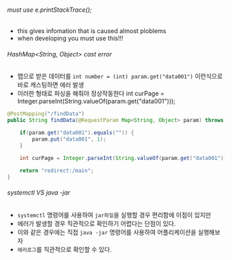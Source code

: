 ###### must use e.printStackTrace();
- this gives infomation that is caused almost ploblems
- when developing you must use this!!!

###### HashMap<String, Object> cast error  
- 맵으로 받은 데이터를 `int number = (int) param.get("data001")` 이런식으로 바로 캐스팅하면 에러 발생
- 이러한 형태로 파싱을 해줘야 정상작동한다 int curPage =  Integer.parseInt(String.valueOf(param.get("data001")));
  
```java
@PostMapping("/findData")
public String findData(@RequestParam Map<String, Object> param) throws Exception{

    if(param.get("data001").equals("")) {
        param.put("data001", 1);
    }

    int curPage = Integer.parseInt(String.valueOf(param.get("data001")));

    return "redirect:/main";
}
```
  
###### systemctl VS java -jar
- `systemctl` 명령어를 사용하여 `jar파일`을 실행할 경우 편리함에 이점이 있지만  
- 에러가 발생할 경우 직관적으로 확인하기 어렵다는 단점이 있다.
- 이와 같은 경우에는 직접 `java -jar` 명령어를 사용하여 어플리케이션을 실행해보자   
- `에러로그`를 직관적으로 확인할 수 있다.
